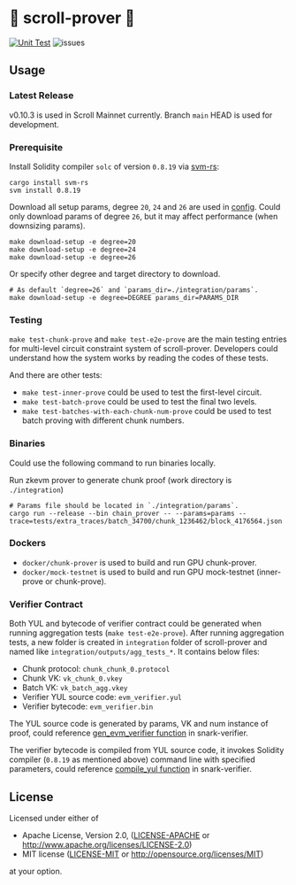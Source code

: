 # 📜 scroll-prover 📜
[![Unit Test](https://github.com/scroll-tech/scroll-prover/actions/workflows/unit_test.yml/badge.svg)](https://github.com/scroll-tech/scroll-prover/actions/workflows/unit_test.yml)
![issues](https://img.shields.io/github/issues/scroll-tech/scroll-prover)

## Usage

### Latest Release

v0.10.3 is used in Scroll Mainnet currently. Branch `main` HEAD is used for development.

### Prerequisite

Install Solidity compiler `solc` of version `0.8.19` via [svm-rs](https://github.com/alloy-rs/svm-rs):
```shell
cargo install svm-rs
svm install 0.8.19
```

Download all setup params, degree `20`, `24` and `26` are used in [config](https://github.com/scroll-tech/scroll-prover/tree/main/integration/configs).
Could only download params of degree `26`, but it may affect performance (when downsizing params).
```shell
make download-setup -e degree=20
make download-setup -e degree=24
make download-setup -e degree=26
```
Or specify other degree and target directory to download.
```shell
# As default `degree=26` and `params_dir=./integration/params`.
make download-setup -e degree=DEGREE params_dir=PARAMS_DIR
```

### Testing

`make test-chunk-prove` and `make test-e2e-prove` are the main testing entries for multi-level circuit constraint system of scroll-prover. Developers could understand how the system works by reading the codes of these tests.

And there are other tests:
- `make test-inner-prove` could be used to test the first-level circuit.
- `make test-batch-prove` could be used to test the final two levels.
- `make test-batches-with-each-chunk-num-prove` could be used to test batch proving with different chunk numbers.

### Binaries

Could use the following command to run binaries locally.

Run zkevm prover to generate chunk proof (work directory is `./integration`)
```shell
# Params file should be located in `./integration/params`.
cargo run --release --bin chain_prover -- --params=params --trace=tests/extra_traces/batch_34700/chunk_1236462/block_4176564.json
```

### Dockers

- `docker/chunk-prover` is used to build and run GPU chunk-prover.
- `docker/mock-testnet` is used to build and run GPU mock-testnet (inner-prove or chunk-prove).

### Verifier Contract

Both YUL and bytecode of verifier contract could be generated when running aggregation tests (`make test-e2e-prove`). After running aggregation tests, a new folder is created in `integration` folder of scroll-prover and named like `integration/outputs/agg_tests_*`. It contains below files:

- Chunk protocol: `chunk_chunk_0.protocol`
- Chunk VK: `vk_chunk_0.vkey`
- Batch VK: `vk_batch_agg.vkey`
- Verifier YUL source code: `evm_verifier.yul`
- Verifier bytecode: `evm_verifier.bin`

The YUL source code is generated by params, VK and num instance of proof, could reference [gen_evm_verifier function](https://github.com/scroll-tech/snark-verifier/blob/develop/snark-verifier-sdk/src/evm_api.rs#L121) in snark-verifier.

The verifier bytecode is compiled from YUL source code, it invokes Solidity compiler (`0.8.19` as mentioned above) command line with specified parameters, could reference [compile_yul function](https://github.com/scroll-tech/snark-verifier/blob/develop/snark-verifier/src/loader/evm/util.rs#L107) in snark-verifier.

## License

Licensed under either of

- Apache License, Version 2.0, ([LICENSE-APACHE](LICENSE-APACHE) or http://www.apache.org/licenses/LICENSE-2.0)
- MIT license ([LICENSE-MIT](LICENSE-MIT) or http://opensource.org/licenses/MIT)

at your option.
